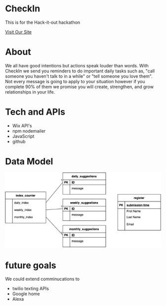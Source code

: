 # CheckIn
This is for the Hack-it-out hackathon

[Visit Our Site](https://joshbell9181.wixsite.com/checkin)

# About
We all have good intentions but actions speak louder than words. With CheckIn we send you reminders to do important daily tasks such as, "call someone you haven't talk to in a while" or "tell someone you love them". Not every message is going to apply to your situation however if you complete 90% of them we promise you will create, strengthen, and grow relationships in your life.

# Tech and APIs
- Wix API's
- npm nodemailer
- JavaScript
- github

# Data Model
![](./dataModel.png)

# future goals
We could extend comminucations to
- twilio texting APIs
- Google home
- Alexa
